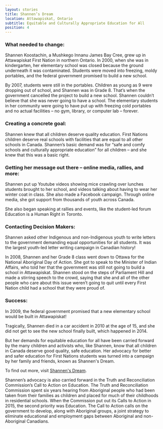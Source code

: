 ```yaml
---
layout: stories
title: Shannen’s Dream
location: Attawapiskat, Ontario
subtitle: Equitable and Culturally Appropriate Education for All
position: 4
---
```


### What needed to change:
Shannen Koostachin, a Mushkego Innanu James Bay Cree, grew up in Attawapiskat First Nation in northern Ontario. In 2000, when she was in kindergarten, her elementary school was closed because the ground underneath it was contaminated. Students were moved into freezing, moldy portables, and the federal government promised to build a new school.

By 2007, students were still in the portables. Children as young as 9 were dropping out of school, and Shannen was in Grade 8. That’s when the government cancelled the project to build a new school. Shannen couldn’t believe that she was never going to have a school. The elementary students in her community were going to have put up with freezing cold portables and no actual facilities – no gym, library, or computer lab – forever.

### Creating a concrete goal:
Shannen knew that all children deserve quality education. First Nations children deserve real schools with facilities that are equal to all other schools in Canada. Shannen’s basic demand was for “safe and comfy schools and culturally appropriate education” for all children – and she knew that this was a basic right.

### Getting her message out there – online media, rallies, and more:
Shannen put up Youtube videos showing mice crawling over lunches students brought to her school, and videos talking about having to wear her winter coat in class. She also made a Facebook campaign. Through online media, she got support from thousands of youth across Canada.

She also began speaking at rallies and events, like the student-led forum Education is a Human Right in Toronto.

### Contacting Decision Makers:
Shannen asked other Indigenous and non-Indigenous youth to write letters to the government demanding equal opportunities for all students. It was the largest youth-led letter writing campaign in Canadian history!

In 2008, Shannen and her Grade 8 class went down to Ottawa for the National Aboriginal Day of Action. She got to speak to the Minister of Indian Affairs, who told her that the government was still not going to build a school in Attawapiskat. Shannen stood on the steps of Parliament Hill and made a stirring speech to the crowd, saying that she and all of the other people who care about this issue weren’t going to quit until every First Nation child had a school that they were proud of.

### Success:
In 2009, the federal government promised that a new elementary school would be built in Attawapiskat!

Tragically, Shannen died in a car accident in 2010 at the age of 15, and she did not get to see the new school finally built, which happened in 2014.

But her demands for equitable education for all have been carried forward by the many children and activists who, like Shannen, know that all children in Canada deserve good quality, safe education. Her advocacy for better and safer education for First Nations students was turned into a campaign by her family and friends, known as Shannen's Dream.

To find out more, visit [Shannen's Dream](https://fncaringsociety.com/shannens-dream).

Shannen’s advocacy is also carried forward in the Truth and Reconciliation Commission’s Call to Action on Education. The Truth and Reconciliation Commission spent six years hearing from Aboriginal people who had been taken from their families as children and placed for much of their childhoods in residential schools. When the Commission put out its Calls to Action in 2015, the second priority was Education. The Call to Action calls on the government to develop, along with Aboriginal groups, a joint strategy to eliminate educational and employment gaps between Aboriginal and non-Aboriginal Canadians.
